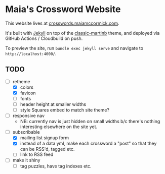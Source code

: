 # Maia's Crossword Website

This website lives at [crosswords.maiamccormick.com](https://crosswords.maiamccormick.com/).

It's built with [Jekyll](https://jekyllrb.com/) on top of the [classic-martinb](https://github.com/martinbjeldbak/classic-martinb) theme, and deployed via GitHub Actions / Cloudbuild on push.

To preview the site, run `bundle exec jekyll serve` and navigate to `http://localhost:4000/`.

## TODO
- [ ] retheme
	- [x] colors
	- [x] favicon
	- [ ] fonts
	- [ ] header height at smaller widths
	- [ ] style Squares embed to match site theme?
- [ ] responsive nav
	- NB: currently nav is just hidden on small widths b/c there's nothing interesting elsewhere on the site yet.
- [ ] subscribable
	- [x] mailing list signup form
	- [x] instead of a data yml, make each crossword a "post" so that they can be RSS'd, tagged etc.
	- [ ] link to RSS feed
- [ ] make it shiny
	- [ ] tag puzzles, have tag indexes etc.
